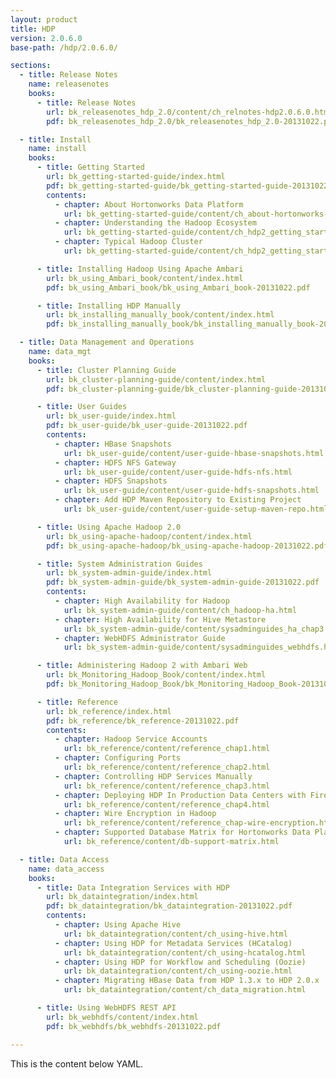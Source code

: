 ```yaml
---
layout: product
title: HDP
version: 2.0.6.0
base-path: /hdp/2.0.6.0/

sections:
  - title: Release Notes
    name: releasenotes
    books:
      - title: Release Notes
        url: bk_releasenotes_hdp_2.0/content/ch_relnotes-hdp2.0.6.0.html
        pdf: bk_releasenotes_hdp_2.0/bk_releasenotes_hdp_2.0-20131022.pdf

  - title: Install
    name: install
    books:
      - title: Getting Started
        url: bk_getting-started-guide/index.html
        pdf: bk_getting-started-guide/bk_getting-started-guide-20131022.pdf
        contents:
          - chapter: About Hortonworks Data Platform
            url: bk_getting-started-guide/content/ch_about-hortonworks-data-platform.html
          - chapter: Understanding the Hadoop Ecosystem
            url: bk_getting-started-guide/content/ch_hdp2_getting_started_chp2.html
          - chapter: Typical Hadoop Cluster
            url: bk_getting-started-guide/content/ch_hdp2_getting_started_chap3.html

      - title: Installing Hadoop Using Apache Ambari
        url: bk_using_Ambari_book/content/index.html
        pdf: bk_using_Ambari_book/bk_using_Ambari_book-20131022.pdf

      - title: Installing HDP Manually
        url: bk_installing_manually_book/content/index.html
        pdf: bk_installing_manually_book/bk_installing_manually_book-20131022.pdf

  - title: Data Management and Operations
    name: data_mgt
    books:
      - title: Cluster Planning Guide
        url: bk_cluster-planning-guide/content/index.html
        pdf: bk_cluster-planning-guide/bk_cluster-planning-guide-20131022.pdf

      - title: User Guides
        url: bk_user-guide/index.html
        pdf: bk_user-guide/bk_user-guide-20131022.pdf
        contents:
          - chapter: HBase Snapshots
            url: bk_user-guide/content/user-guide-hbase-snapshots.html
          - chapter: HDFS NFS Gateway
            url: bk_user-guide/content/user-guide-hdfs-nfs.html
          - chapter: HDFS Snapshots
            url: bk_user-guide/content/user-guide-hdfs-snapshots.html
          - chapter: Add HDP Maven Repository to Existing Project
            url: bk_user-guide/content/user-guide-setup-maven-repo.html

      - title: Using Apache Hadoop 2.0
        url: bk_using-apache-hadoop/content/index.html
        pdf: bk_using-apache-hadoop/bk_using-apache-hadoop-20131022.pdf

      - title: System Administration Guides
        url: bk_system-admin-guide/index.html
        pdf: bk_system-admin-guide/bk_system-admin-guide-20131022.pdf
        contents:
          - chapter: High Availability for Hadoop
            url: bk_system-admin-guide/content/ch_hadoop-ha.html
          - chapter: High Availability for Hive Metastore
            url: bk_system-admin-guide/content/sysadminguides_ha_chap3.html
          - chapter: WebHDFS Administrator Guide
            url: bk_system-admin-guide/content/sysadminguides_webhdfs.html

      - title: Administering Hadoop 2 with Ambari Web
        url: bk_Monitoring_Hadoop_Book/content/index.html
        pdf: bk_Monitoring_Hadoop_Book/bk_Monitoring_Hadoop_Book-20131022.pdf

      - title: Reference
        url: bk_reference/index.html
        pdf: bk_reference/bk_reference-20131022.pdf
        contents:
          - chapter: Hadoop Service Accounts
            url: bk_reference/content/reference_chap1.html
          - chapter: Configuring Ports
            url: bk_reference/content/reference_chap2.html
          - chapter: Controlling HDP Services Manually
            url: bk_reference/content/reference_chap3.html
          - chapter: Deploying HDP In Production Data Centers with Firewalls
            url: bk_reference/content/reference_chap4.html
          - chapter: Wire Encryption in Hadoop
            url: bk_reference/content/reference_chap-wire-encryption.html
          - chapter: Supported Database Matrix for Hortonworks Data Platform
            url: bk_reference/content/db-support-matrix.html

  - title: Data Access
    name: data_access
    books:
      - title: Data Integration Services with HDP
        url: bk_dataintegration/index.html
        pdf: bk_dataintegration/bk_dataintegration-20131022.pdf
        contents:
          - chapter: Using Apache Hive
            url: bk_dataintegration/content/ch_using-hive.html
          - chapter: Using HDP for Metadata Services (HCatalog)
            url: bk_dataintegration/content/ch_using-hcatalog.html
          - chapter: Using HDP for Workflow and Scheduling (Oozie)
            url: bk_dataintegration/content/ch_using-oozie.html
          - chapter: Migrating HBase Data from HDP 1.3.x to HDP 2.0.x
            url: bk_dataintegration/content/ch_data_migration.html

      - title: Using WebHDFS REST API
        url: bk_webhdfs/content/index.html
        pdf: bk_webhdfs/bk_webhdfs-20131022.pdf

---
```


This is the content below YAML.
